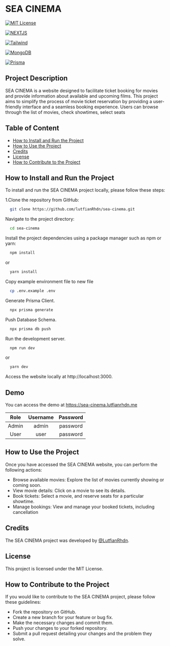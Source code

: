 
# SEA CINEMA

[![MIT License](https://img.shields.io/badge/License-MIT-blue.svg)](https://choosealicense.com/licenses/mit/)

[![NEXTJS](https://img.shields.io/badge/Next.js-13-green.svg)](https://nextjs.org/)

[![Tailwind](https://img.shields.io/badge/Tailwind-lastest-green.svg)](https://tailwindcss.com/)

[![MongoDB](https://img.shields.io/badge/MongoDB-lastest-green.svg)](https://www.mongodb.com/)

[![Prisma](https://img.shields.io/badge/Prisma-lastest-green.svg)](https://www.prisma.io/)

## Project Description
SEA CINEMA is a website designed to facilitate ticket booking for movies and provide information about available and upcoming films. This project aims to simplify the process of movie ticket reservation by providing a user-friendly interface and a seamless booking experience. Users can browse through the list of movies, check showtimes, select seats
## Table of Content

 - [How to Install and Run the Project](#How-to-Install-and-Run-the-Project)
 - [How to Use the Project](#How-to-Use-the-Project)
 - [Credits](#Credits)
 - [License](#license)
 - [How to Contribute to the Project](#How-to-Contribute-to-the-Project)

## How to Install and Run the Project
To install and run the SEA CINEMA project locally, please follow these steps:

 1.Clone the repository from GitHub:    
```bash
  git clone https://github.com/lutfianRhdn/sea-cinema.git
```

Navigate to the project directory:
```bash
  cd sea-cinema
```
Install the project dependencies using a package manager such as npm or yarn:
```bash
  npm install
```
or
```bash
  yarn install
```
Copy example environment file to new file
```bash
  cp .env.example .env
```

Generate Prisma Client.
```bash
  npx prisma generate
```

Push Database Schema.
```bash
  npx prisma db push
```

Run the development server.
```bash
  npm run dev
```
or
```bash
  yarn dev
```
Access the website locally at http://localhost:3000.


## Demo
You can access the demo at https://sea-cinema.lutfianrhdn.me

| **Role** | **Username**| **Password** |
| :---: | :-----------: | :----------------------: |
| Admin| admin | password |
| User | user  | password |


## How to Use the Project

Once you have accessed the SEA CINEMA website, you can perform the following actions:
- Browse available movies: Explore the list of movies currently showing or coming soon.
- View movie details: Click on a movie to see its details.
- Book tickets: Select a movie, and reserve seats for a particular showtime.
- Manage bookings: View and manage your booked tickets, including cancellation 
## Credits


The SEA CINEMA project was developed by  [@LutfianRhdn](https://www.github.com/LutfianRhdn).
## License

This project is licensed under the MIT License.

## How to Contribute to the Project

If you would like to contribute to the SEA CINEMA project, please follow these guidelines:

- Fork the repository on GitHub.
- Create a new branch for your feature or bug fix.
- Make the necessary changes and commit them.
- Push your changes to your forked repository.
- Submit a pull request detailing your changes and the problem they solve.
